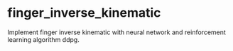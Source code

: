 # finger_inverse_kinematic
Implement finger inverse kinematic with  neural network and reinforcement learning algorithm ddpg.
